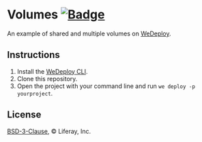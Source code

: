 # Volumes [![Badge](https://img.shields.io/badge/built%20with-wedeploy-00d46a.svg?style=flat)](http://wedeploy.com) 

An example of shared and multiple volumes on [WeDeploy](https://wedeploy.com/).

## Instructions

1. Install the [WeDeploy CLI](https://wedeploy.com/docs/intro/using-the-command-line/).
2. Clone this repository.
3. Open the project with your command line and run `we deploy -p yourproject`.

## License

[BSD-3-Clause](./LICENSE.md), © Liferay, Inc.
